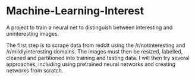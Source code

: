 # Machine-Learning-Interest
A project to train a neural net to distinguish between interesting and uninteresting images.

The first step is to scrape data from reddit using the /r/notinteresting and /r/mildlyinteresting domains.
The images must then be resized, labelled, cleaned and partitioned into training and testing data.
I will then try several approaches, including using pretrained neural networks and creating networks from scratch.
